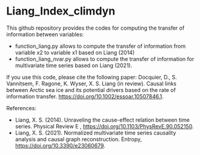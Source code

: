 # Liang_Index_climdyn

This github repository provides the codes for computing the transfer of information between variables:
- function_liang.py allows to compute the transfer of information from variable x2 to variable x1 based on Liang (2014)
- function_liang_nvar.py allows to compute the transfer of information for multivariate time series based on Liang (2021).

If you use this code, please cite the following paper:
Docquier, D., S. Vannitsem, F. Ragone, K. Wyser, X. S. Liang (in review). Causal links between Arctic sea ice and its potential drivers based on the rate of information transfer. https://doi.org/10.1002/essoar.10507846.1.

References:
- Liang, X. S. (2014). Unraveling the cause-effect relation between time series. Physical Review E , https://doi.org/10.1103/PhysRevE.90.052150.
- Liang, X. S. (2021). Normalized multivariate time series causality analysis and causal graph reconstruction. Entropy, https://doi.org/10.3390/e23060679.
